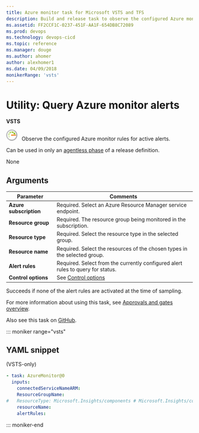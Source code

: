 ```yaml
---
title: Azure monitor task for Microsoft VSTS and TFS
description: Build and release task to observe the configured Azure monitor rules for active alerts in VSTS and TFS with a build or release definition
ms.assetid: FF2CCF1C-0237-451F-AA1F-654DB8C72089
ms.prod: devops
ms.technology: devops-cicd
ms.topic: reference
ms.manager: douge
ms.author: ahomer
author: alexhomer1
ms.date: 04/09/2018
monikerRange: 'vsts'
---
```


# Utility: Query Azure monitor alerts

**VSTS**

![icon](_img/azure-monitor.png) &nbsp; Observe the configured Azure monitor rules for active alerts.

Can be used in only an [agentless phase](../../concepts/process/phases.md#agentless-phase) of a release definition.

None

## Arguments

| Parameter | Comments |
| --- | --- |
| **Azure subscription** | Required. Select an Azure Resource Manager service endpoint. |
| **Resource group** | Required. The resource group being monitored in the subscription. |
| **Resource type** | Required. Select the resource type in the selected group. |
| **Resource name** | Required. Select the resources of the chosen types in the selected group. |
| **Alert rules** | Required. Select from the currently configured alert rules to query for status. |
| **Control options** | See [Control options](../../concepts/process/tasks.md#controloptions) |

Succeeds if none of the alert rules are activated at the time of sampling.

For more information about using this task, see [Approvals and gates overview](../../concepts/definitions/release/approvals/index.md).

Also see this task on [GitHub](https://github.com/Microsoft/vsts-tasks/tree/master/Tasks/AzureMonitor).

::: moniker range="vsts"

## YAML snippet

(VSTS-only)

```YAML
- task: AzureMonitor@0
  inputs:
    connectedServiceNameARM:
    ResourceGroupName:
#   ResourceType: Microsoft.Insights/components # Microsoft.Insights/components (default), Microsoft.Web/sites, Microsoft.Storage/storageAccounts, Microsoft.Compute/virtualMachines
    resourceName:
    alertRules:
```

::: moniker-end

